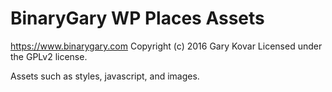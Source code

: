 # BinaryGary WP Places Assets #
https://www.binarygary.com
Copyright (c) 2016 Gary Kovar
Licensed under the GPLv2 license.

Assets such as styles, javascript, and images.